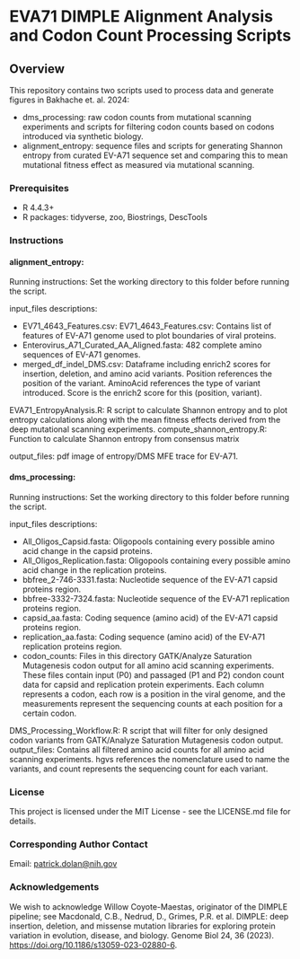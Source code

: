 # EVA71 DIMPLE Alignment Analysis and Codon Count Processing Scripts

## Overview

This repository contains two scripts used to process data and generate figures in Bakhache et. al. 2024:

- dms_processing: raw codon counts from mutational scanning experiments and scripts for filtering codon counts based on codons introduced via synthetic biology. 
- alignment_entropy: sequence files and scripts for generating Shannon entropy from curated EV-A71 sequence set and comparing this to mean mutational fitness effect as measured via mutational scanning.

### Prerequisites

- R 4.4.3+
- R packages: tidyverse, zoo, Biostrings, DescTools

### Instructions 
#### alignment_entropy:

Running instructions: Set the working directory to this folder before running the script.

input_files descriptions:
- EV71_4643_Features.csv: EV71_4643_Features.csv: Contains list of features of EV-A71 genome used to plot boundaries of viral proteins.
- Enterovirus_A71_Curated_AA_Aligned.fasta: 482 complete amino sequences of EV-A71 genomes.
- merged_df_indel_DMS.csv: Dataframe including enrich2 scores for insertion, deletion, and amino acid variants. Position references the position of the variant. AminoAcid references the type of variant introduced. Score is the enrich2 score for this (position, variant).

EVA71_EntropyAnalysis.R: R script to calculate Shannon entropy and to plot entropy calculations along with the mean fitness effects derived from the deep mutational scanning experiments. 
compute_shannon_entropy.R: Function to calculate Shannon entropy from consensus matrix

output_files: pdf image of entropy/DMS MFE trace for EV-A71.

#### dms_processing:

Running instructions: Set the working directory to this folder before running the script.

input_files descriptions:
- All_Oligos_Capsid.fasta: Oligopools containing every possible amino acid change in the capsid proteins.
- All_Oligos_Replication.fasta: Oligopools containing every possible amino acid change in the replication proteins.
- bbfree_2-746-3331.fasta: Nucleotide sequence of the EV-A71 capsid proteins region.
- bbfree-3332-7324.fasta: Nucleotide sequence of the EV-A71 replication proteins region.
- capsid_aa.fasta: Coding sequence (amino acid) of the EV-A71 capsid proteins region.
- replication_aa.fasta: Coding sequence (amino acid) of the EV-A71 replication proteins region.
- codon_counts: Files in this directory GATK/Analyze Saturation Mutagenesis codon output for all amino acid scanning experiments. These files contain input (P0) and passaged (P1 and P2) condon count data for capsid and replication protein experiments. Each column represents a codon, each row is a position in the viral genome, and the measurements represent the sequencing counts at each position for a certain codon.

DMS_Processing_Workflow.R: R script that will filter for only designed codon variants from GATK/Analyze Saturation Mutagenesis codon output. 
output_files: Contains all filtered amino acid counts for all amino acid scanning experiments. hgvs references the nomenclature used to name the variants, and count represents the sequencing count for each variant. 

### License

This project is licensed under the MIT License - see the LICENSE.md file for details.

### Corresponding Author Contact

Email: patrick.dolan@nih.gov

### Acknowledgements
We wish to acknowledge Willow Coyote-Maestas, originator of the DIMPLE pipeline; see Macdonald, C.B., Nedrud, D., Grimes, P.R. et al. DIMPLE: deep insertion, deletion, and missense mutation libraries for exploring protein variation in evolution, disease, and biology. Genome Biol 24, 36 (2023). https://doi.org/10.1186/s13059-023-02880-6.
